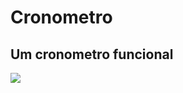 # Cronometro

## Um cronometro funcional

<img src="https://lh3.googleusercontent.com/K0sFkZcVi5eUmpi9Klar6qZA2o14SYQPynrY7SnHU2BPqToagmZzG3Mubh-FPYkfgKFSXWt7Pg6hHhUh9jo23ju5ubX4SdZ5gCxE0D-AETO-M5bR4vcnFor9i0okQ6Bc_Uj4UVF_EMkSZBJ5L9TIx1WXvoiO5bh4Q18eXr1b2235OcmH_urugkYjsygvzDk0--PAkOjzqaSX0JdH7TqaXVfU9n18HjEx8V8poboi9Jd8a8bPNoajBotPGukHB9EEuqODzxoHsE56wJ6_rgldUKAlWmOn7RFSSop6x-GOxHOxgEP9zFJadEpWN7ERzozRRJ2Vj-IR7oWxyzQRmKW6zP0JGDtfVLPvEu4Lyzdgef8361uF_lGK4ftyPc3t9JGULD9IJegqfkCWdDbLwwOL9ixuUs6T8A3_EQoIA-fg4QhTzLdUkBpq2h3t8KQKbqLF78gTkyHJGsw84aeWx8xsDqMxyFWQwXS0QuAJN5Zi_nTvOubSouZ3mi1dPZOVvJlkyNmc-MFHyJdNFdMgMnhVj8Nw7CeVqS_AXgATwrbnthVBJvwxiTCPYm-Tp9oNGpyByp3KnEBOms7G2XB7fcXfTIsRteR9Rxh_R4g4ypVXKVSpftLSaYOfd8paC0_zoXpzJESMUNVTFSiSlvQ_mrzwJQsRITiEZ-Q1QL9nIcaesIVJjuraMM2FLv6r_e5EwiUjqlCUrbjLarsTkxR8YSpm5vPu9-T-JNSRSoEELei9FSXcF6VDUqkB-KGF4vQIIcDkPyhKOFgySPPapaSEm1mTEsvqrbTO1FYCt23T6KzLAweJdTL4VoMSg94f6jzfEahLN2ud-YN9-5c2hcubLYs7DgAZYFc0pF0RZ4tGOnrUaZZujgttD3vyWWCRgF0FgzJxwzluUTYAcv66dFgPWnlYXCJbk3sOboeCk2Dfv-CyThzyD_rZkNdyY2tjCnInAq926WjWv3AnsTm_RxVfoX8=w1187-h593-s-no?authuser=0"> 
